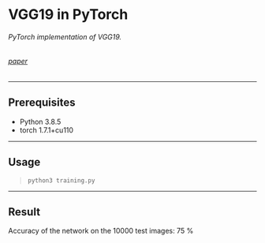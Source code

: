 # VGG19 in PyTorch
###### PyTorch implementation of VGG19.
###### [paper](https://arxiv.org/pdf/1409.1556.pdf)
----------------
## Prerequisites
- Python 3.8.5
- torch 1.7.1+cu110

----------------
## Usage
> ```
> python3 training.py
> ```

----------------
## Result 
Accuracy of the network on the 10000 test images: 75 %
